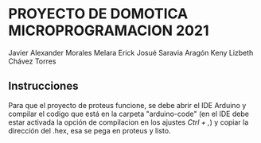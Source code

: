 # PROYECTO DE DOMOTICA MICROPROGRAMACION 2021

Javier Alexander Morales Melara 
Erick Josué Saravia Aragón
Keny Lizbeth Chávez Torres

## Instrucciones

Para que el proyecto de proteus funcione, se debe abrir el IDE Arduino y compilar el codigo
que está en la carpeta "arduino-code" (en el IDE debe estar activada la opción de compilacion en 
los ajustes *Ctrl + ,*) y copiar la dirección del .hex, esa se pega en proteus y listo.
